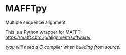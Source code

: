 # MAFFTpy

Multiple sequence alignment.

This is a Python wrapper for MAFFT: <https://mafft.cbrc.jp/alignment/software/>

*(you will need a C compiler when building from source)*
